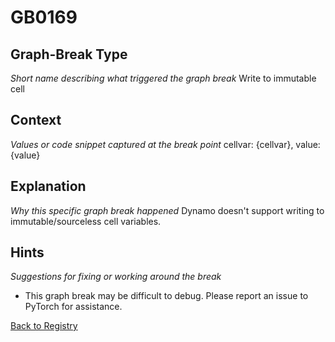 # GB0169

## Graph-Break Type
*Short name describing what triggered the graph break*
Write to immutable cell

## Context
*Values or code snippet captured at the break point*
cellvar: {cellvar}, value: {value}

## Explanation
*Why this specific graph break happened*
Dynamo doesn't support writing to immutable/sourceless cell variables.

## Hints
*Suggestions for fixing or working around the break*
- This graph break may be difficult to debug. Please report an issue to PyTorch for assistance.



[Back to Registry](../index.md)
